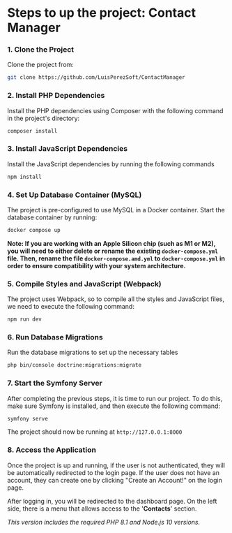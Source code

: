 # Steps to up the project: Contact Manager

### 1. **Clone the Project**

Clone the project from:

```bash
git clone https://github.com/LuisPerezSoft/ContactManager
```

### 2. **Install PHP Dependencies**

Install the PHP dependencies using Composer with the following command in the project's directory:

```bash
composer install
```

### 3. **Install JavaScript Dependencies**

Install the JavaScript dependencies by running the following commands

```bash
npm install
```

### 4. **Set Up Database Container (MySQL)**

The project is pre-configured to use MySQL in a Docker container. Start the database container by running:

```bash
docker compose up
```

**Note: If you are working with an Apple Silicon chip (such as M1 or M2), you will need to either delete or rename the existing `docker-compose.yml` file. Then, rename the file `docker-compose.amd.yml` to `docker-compose.yml` in order to ensure compatibility with your system architecture.**

### 5. **Compile Styles and JavaScript (Webpack)**

The project uses Webpack, so to compile all the styles and JavaScript files, we need to execute the following command:

```bash
npm run dev
```

### 6. **Run Database Migrations**

Run the database migrations to set up the necessary tables

```bash
php bin/console doctrine:migrations:migrate
```

### 7. **Start the Symfony Server**

After completing the previous steps, it is time to run our project. To do this, make sure Symfony is installed, and then execute the following command:

```bash
symfony serve
```

The project should now be running at `http://127.0.0.1:8000`

### 8. **Access the Application**

Once the project is up and running, if the user is not authenticated, they will be automatically redirected to the login page. If the user does not have an account, they can create one by clicking "Create an Account!" on the login page.

After logging in, you will be redirected to the dashboard page. On the left side, there is a menu that allows access to the '**Contacts**' section.


*This version includes the required PHP 8.1 and Node.js 10 versions.*